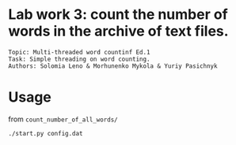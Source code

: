 # Lab work 3: count the number of words in the archive of text files.
    Topic: Multi-threaded word countinf Ed.1
    Task: Simple threading on word counting.
    Authors: Solomia Leno & Morhunenko Mykola & Yuriy Pasichnyk
# Usage
from `count_number_of_all_words/`
```$shell
./start.py config.dat
```
